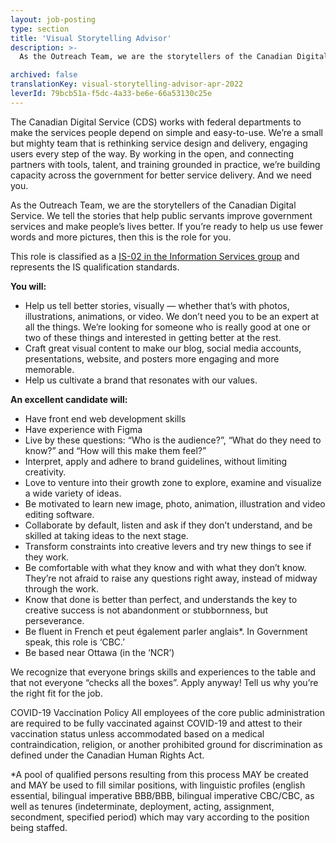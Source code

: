 ```yaml
---
layout: job-posting
type: section
title: 'Visual Storytelling Advisor'
description: >-
  As the Outreach Team, we are the storytellers of the Canadian Digital Service. We tell the stories that help public servants improve government services and make people’s lives better. If you’re ready to help us use fewer words and more pictures, then this is the role for you. This role is classified as a IS-02 in the Information Services  group and represents the IS qualification standards.

archived: false
translationKey: visual-storytelling-advisor-apr-2022
leverId: 79bcb51a-f5dc-4a33-be6e-66a53130c25e
---
```


The Canadian Digital Service (CDS) works with federal departments to make the services people depend on simple and easy-to-use. We’re a small but mighty team that is rethinking service design and delivery, engaging users every step of the way. By working in the open, and connecting partners with tools, talent, and training grounded in practice, we’re building capacity across the government for better service delivery. And we need you.

As the Outreach Team, we are the storytellers of the Canadian Digital Service. We tell the stories that help public servants improve government services and make people’s lives better. If you’re ready to help us use fewer words and more pictures, then this is the role for you.

This role is classified as a [IS-02 in the Information Services  group](https://www.tbs-sct.canada.ca/agreements-conventions/view-visualiser-eng.aspx?id=15#toc993929944) and represents the IS qualification standards.


**You will:**
- Help us tell better stories, visually — whether that’s with photos, illustrations, animations, or video. We don’t need you to be an expert at all the things. We’re looking for someone who is really good at one or two of these things and interested in getting better at the rest.
- Craft great visual content to make our blog, social media accounts, presentations, website, and posters more engaging and more memorable.
- Help us cultivate a brand that resonates with our values.

**An excellent candidate will:**
- Have front end web development skills
- Have experience with Figma
- Live by these questions: “Who is the audience?”, “What do they need to know?” and “How will this make them feel?” 
- Interpret, apply and adhere to brand guidelines, without limiting creativity.
- Love to venture into their growth zone to explore, examine and visualize a wide variety of ideas.
- Be motivated to learn new image, photo, animation, illustration and video editing software.
- Collaborate by default, listen and ask if they don’t understand, and be skilled at taking ideas to the next stage.
- Transform constraints into creative levers and try new things to see if they work.
- Be comfortable with what they know and with what they don’t know. They’re not afraid to raise any questions right away, instead of midway through the work.
- Know that done is better than perfect, and understands the key to creative success is not abandonment or stubbornness, but perseverance.
- Be fluent in French et peut également parler anglais*. In Government speak, this role is ‘CBC.’
- Be based near Ottawa (in the ‘NCR’)

We recognize that everyone brings skills and experiences to the table and that not everyone “checks all the boxes”. Apply anyway! Tell us why you’re the right fit for the job. 

COVID-19 Vaccination Policy
All employees of the core public administration are required to be fully vaccinated against COVID-19 and attest to their vaccination status unless accommodated based on a medical contraindication, religion, or another prohibited ground for discrimination as defined under the Canadian Human Rights Act.

*A pool of qualified persons resulting from this process MAY be created and MAY be used to fill similar positions, with linguistic profiles (english essential, bilingual imperative BBB/BBB, bilingual imperative CBC/CBC, as well as tenures (indeterminate, deployment, acting, assignment, secondment, specified period) which may vary according to the position being staffed.


